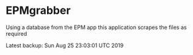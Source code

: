 # EPMgrabber
Using a database from the EPM app this application scrapes the files as required


Latest backup: Sun Aug 25 23:03:01 UTC 2019

